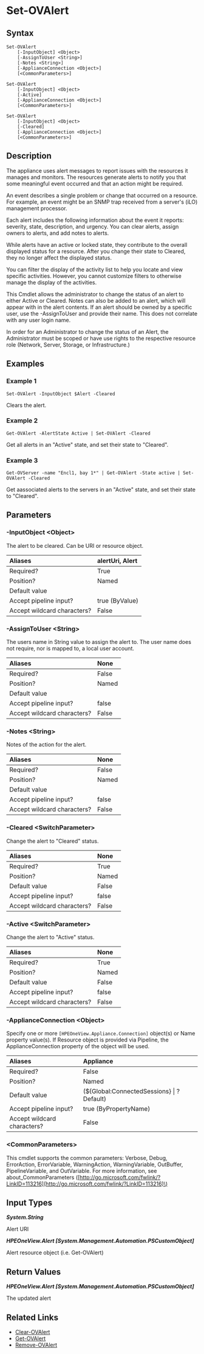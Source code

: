 ﻿---
description: Change status of an alert.
---

# Set-OVAlert

## Syntax

```text
Set-OVAlert
    [-InputObject] <Object>
    [-AssignToUser <String>]
    [-Notes <String>]
    [-ApplianceConnection <Object>]
    [<CommonParameters>]
```

```text
Set-OVAlert
    [-InputObject] <Object>
    [-Active]
    [-ApplianceConnection <Object>]
    [<CommonParameters>]
```

```text
Set-OVAlert
    [-InputObject] <Object>
    [-Cleared]
    [-ApplianceConnection <Object>]
    [<CommonParameters>]
```

## Description

The appliance uses alert messages to report issues with the resources it manages and monitors. The resources generate alerts to notify you that some meaningful event occurred and that an action might be required.

An event describes a single problem or change that occurred on a resource. For example, an event might be an SNMP trap received from a server's (iLO) management processor.

Each alert includes the following information about the event it reports: severity, state, description, and urgency. You can clear alerts, assign owners to alerts, and add notes to alerts.

While alerts have an active or locked state, they contribute to the overall displayed status for a resource. After you change their state to Cleared, they no longer affect the displayed status.

You can filter the display of the activity list to help you locate and view specific activities. However, you cannot customize filters to otherwise manage the display of the activities.

This Cmdlet allows the administrator to change the status of an alert to either Active or Cleared.  Notes can also be added to an alert, which will appear with in the alert contents.  If an alert should be owned by a specific user, use the -AssignToUser and provide their name.  This does not correlate with any user login name.

In order for an Administrator to change the status of an Alert, the Administrator must be scoped or have use rights to the respective resource role (Network, Server, Storage, or Infrastructure.)

## Examples

###  Example 1 

```text
Set-OVAlert -InputObject $Alert -Cleared
```

Clears the alert.

###  Example 2 

```text
Get-OVAlert -AlertState Active | Set-OVAlert -Cleared
```

Get all alerts in an "Active" state, and set their state to "Cleared".

###  Example 3 

```text
Get-OVServer -name "Encl1, bay 1*" | Get-OVAlert -State active | Set-OVAlert -Cleared
```

Get aassociated alerts to the servers in an "Active" state, and set their state to "Cleared".

## Parameters

### -InputObject &lt;Object&gt;

The alert to be cleared.  Can be URI or resource object.

| Aliases | alertUri, Alert |
| :--- | :--- |
| Required? | True |
| Position? | Named |
| Default value |  |
| Accept pipeline input? | true (ByValue) |
| Accept wildcard characters? | False |

### -AssignToUser &lt;String&gt;

The users name in String value to assign the alert to.  The user name does not require, nor is mapped to, a local user account.

| Aliases | None |
| :--- | :--- |
| Required? | False |
| Position? | Named |
| Default value |  |
| Accept pipeline input? | false |
| Accept wildcard characters? | False |

### -Notes &lt;String&gt;

Notes of the action for the alert.

| Aliases | None |
| :--- | :--- |
| Required? | False |
| Position? | Named |
| Default value |  |
| Accept pipeline input? | false |
| Accept wildcard characters? | False |

### -Cleared &lt;SwitchParameter&gt;

Change the alert to "Cleared" status.

| Aliases | None |
| :--- | :--- |
| Required? | True |
| Position? | Named |
| Default value | False |
| Accept pipeline input? | false |
| Accept wildcard characters? | False |

### -Active &lt;SwitchParameter&gt;

Change the alert to "Active" status.

| Aliases | None |
| :--- | :--- |
| Required? | True |
| Position? | Named |
| Default value | False |
| Accept pipeline input? | false |
| Accept wildcard characters? | False |

### -ApplianceConnection &lt;Object&gt;

Specify one or more `[HPEOneView.Appliance.Connection]` object(s) or Name property value(s). If Resource object is provided via Pipeline, the ApplianceConnection property of the object will be used.

| Aliases | Appliance |
| :--- | :--- |
| Required? | False |
| Position? | Named |
| Default value | (${Global:ConnectedSessions} &vert; ? Default) |
| Accept pipeline input? | true (ByPropertyName) |
| Accept wildcard characters? | False |

### &lt;CommonParameters&gt;

This cmdlet supports the common parameters: Verbose, Debug, ErrorAction, ErrorVariable, WarningAction, WarningVariable, OutBuffer, PipelineVariable, and OutVariable. For more information, see about\_CommonParameters \([http://go.microsoft.com/fwlink/?LinkID=113216](http://go.microsoft.com/fwlink/?LinkID=113216)\)

## Input Types

_**System.String**_

Alert URI

_**HPEOneView.Alert [System.Management.Automation.PSCustomObject]**_

Alert resource object (i.e. Get-OVAlert)

## Return Values

_**HPEOneView.Alert [System.Management.Automation.PSCustomObject]**_

The updated alert

## Related Links

* [Clear-OVAlert](clear-ovalert.md)
* [Get-OVAlert](get-ovalert.md)
* [Remove-OVAlert](remove-ovalert.md)
